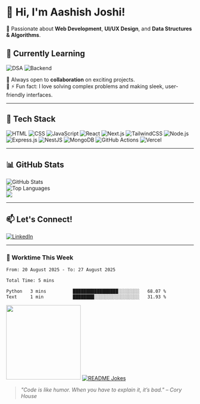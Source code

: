 # 👋 Hi, I'm Aashish Joshi!  
🔹 Passionate about **Web Development**, **UI/UX Design**, and **Data Structures & Algorithms**.  
## 🌱 Currently Learning
![DSA](https://img.shields.io/badge/DSA-in%20progress-blue?style=flat-square) ![Backend](https://img.shields.io/badge/Backend-NestJS-informational?style=flat-square)

🔹 Always open to **collaboration** on exciting projects.  
🔹 ⚡ Fun fact: I love solving complex problems and making sleek, user-friendly interfaces.  

---

## 🚀 Tech Stack 
![HTML](https://img.shields.io/badge/HTML5-E34F26?style=for-the-badge&logo=html5&logoColor=white)  ![CSS](https://img.shields.io/badge/CSS3-1572B6?style=for-the-badge&logo=css3&logoColor=white) ![JavaScript](https://img.shields.io/badge/JavaScript-F7DF1E?style=for-the-badge&logo=javascript&logoColor=black)  ![React](https://img.shields.io/badge/React-61DAFB?style=for-the-badge&logo=react&logoColor=black)  ![Next.js](https://img.shields.io/badge/Next.js-000000?style=for-the-badge&logo=next.js&logoColor=white)  ![TailwindCSS](https://img.shields.io/badge/Tailwind_CSS-38B2AC?style=for-the-badge&logo=tailwind-css&logoColor=white)  ![Node.js](https://img.shields.io/badge/Node.js-339933?style=for-the-badge&logo=node.js&logoColor=white)  ![Express.js](https://img.shields.io/badge/Express.js-000000?style=for-the-badge&logo=express&logoColor=white)  ![NestJS](https://img.shields.io/badge/NestJS-E0234E?style=for-the-badge&logo=nestjs&logoColor=white)   ![MongoDB](https://img.shields.io/badge/MongoDB-47A248?style=for-the-badge&logo=mongodb&logoColor=white)  ![GitHub Actions](https://img.shields.io/badge/GitHub_Actions-2088FF?style=for-the-badge&logo=github-actions&logoColor=white)  ![Vercel](https://img.shields.io/badge/Vercel-000000?style=for-the-badge&logo=vercel&logoColor=white)  

---

## 📊 GitHub Stats  
![GitHub Stats](https://github-readme-stats.vercel.app/api?username=aashishjoshi5&show_icons=true&theme=radical)  
![Top Languages](https://github-readme-stats.vercel.app/api/top-langs/?username=aashishjoshi5&layout=compact&theme=radical)  
<img src="https://github-profile-trophy.vercel.app/?username=aashishjoshi5&theme=juicyfresh&no-bg=true" />


---

## 📫 Let's Connect!  
[![LinkedIn](https://img.shields.io/badge/LinkedIn-0077B5?style=for-the-badge&logo=linkedin&logoColor=white)](https://www.linkedin.com/in/aashish-joshi-a72a71228/)



---

### 💪 Worktime This Week
<!--START_SECTION:waka-->

```txt
From: 20 August 2025 - To: 27 August 2025

Total Time: 5 mins

Python   3 mins          █████████████████░░░░░░░░   68.07 %
Text     1 min           ████████░░░░░░░░░░░░░░░░░   31.93 %
```

<!--END_SECTION:waka-->

<img src="https://media.giphy.com/media/jTNG3RF6EwbkpD4LZx/giphy.gif?cid=ecf05e47ao5s20ic49qxcmn2imsd60vobj94hpmbqn1nj5st&ep=v1_gifs_related&rid=giphy.gif&ct=g" width="200">  
<a href="https://readme-jokes.vercel.app"><img align="center" src="https://readme-jokes.vercel.app/api" alt="README Jokes"></a>


> *"Code is like humor. When you have to explain it, it’s bad." – Cory House*

